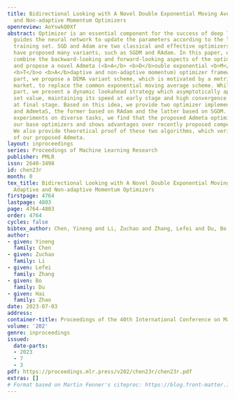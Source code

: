 ```yaml
---
title: Bidirectional Looking with A Novel Double Exponential Moving Average to Adaptive
  and Non-adaptive Momentum Optimizers
openreview: AoYswkQ0Xf
abstract: Optimizer is an essential component for the success of deep learning, which
  guides the neural network to update the parameters according to the loss on the
  training set. SGD and Adam are two classical and effective optimizers on which researchers
  have proposed many variants, such as SGDM and RAdam. In this paper, we innovatively
  combine the backward-looking and forward-looking aspects of the optimizer algorithm
  and propose a novel Admeta (<b>A</b> <b>D</b>ouble exponential <b>M</b>oving averag<b>E</b>
  <b>T</b>o <b>A</b>daptive and non-adaptive momentum) optimizer framework. For backward-looking
  part, we propose a DEMA variant scheme, which is motivated by a metric in the stock
  market, to replace the common exponential moving average scheme. While in the forward-looking
  part, we present a dynamic lookahead strategy which asymptotically approaches a
  set value, maintaining its speed at early stage and high convergence performance
  at final stage. Based on this idea, we provide two optimizer implementations, AdmetaR
  and AdmetaS, the former based on RAdam and the latter based on SGDM. Through extensive
  experiments on diverse tasks, we find that the proposed Admeta optimizer outperforms
  our base optimizers and shows advantages over recently proposed competitive optimizers.
  We also provide theoretical proof of these two algorithms, which verifies the convergence
  of our proposed Admeta.
layout: inproceedings
series: Proceedings of Machine Learning Research
publisher: PMLR
issn: 2640-3498
id: chen23r
month: 0
tex_title: Bidirectional Looking with A Novel Double Exponential Moving Average to
  Adaptive and Non-adaptive Momentum Optimizers
firstpage: 4764
lastpage: 4803
page: 4764-4803
order: 4764
cycles: false
bibtex_author: Chen, Yineng and Li, Zuchao and Zhang, Lefei and Du, Bo and Zhao, Hai
author:
- given: Yineng
  family: Chen
- given: Zuchao
  family: Li
- given: Lefei
  family: Zhang
- given: Bo
  family: Du
- given: Hai
  family: Zhao
date: 2023-07-03
address: 
container-title: Proceedings of the 40th International Conference on Machine Learning
volume: '202'
genre: inproceedings
issued:
  date-parts:
  - 2023
  - 7
  - 3
pdf: https://proceedings.mlr.press/v202/chen23r/chen23r.pdf
extras: []
# Format based on Martin Fenner's citeproc: https://blog.front-matter.io/posts/citeproc-yaml-for-bibliographies/
---
```

